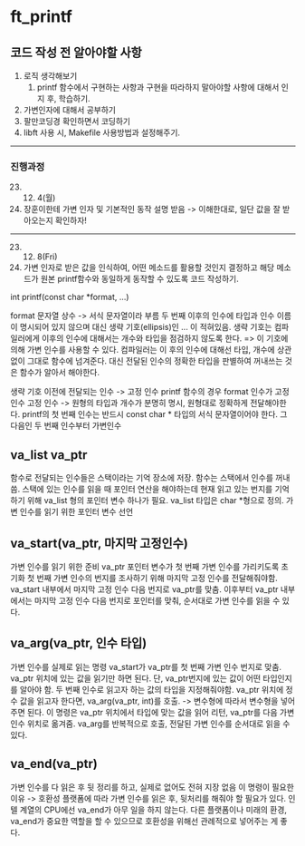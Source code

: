 # ft_printf
## 코드 작성 전 알아야할 사항
1. 로직 생각해보기
   1. printf 함수에서 구현하는 사항과 구현을 따라하지 말아야할 사항에 대해서 인지 후, 학습하기.
2. 가변인자에 대해서 공부하기
3. 팔만코딩경 확인하면서 코딩하기
4. libft 사용 시, Makefile 사용방법과 설정해주기.
----
### 진행과정
23. 12. 4(월)
1. 장훈이한테 가변 인자 및  기본적인 동작 설명 받음 -> 이해한대로, 일단 값을 잘 받아오는지 확인하자!
----
23. 12. 8(Fri)
1. 가변 인자로 받은 값을 인식하여, 어떤 메소드를 활용할 것인지 결정하고 해당 메소드가 원본 printf함수와 동일하게 동작할 수 있도록 코드 작성하기.


int printf(const char *format, ...)

format 문자열 상수 -> 서식 문자열이라 부름
두 번째 이후의 인수에 타입과 인수 이름이 명시되어 있지 않으며 대신 생략 기호(ellipsis)인 ... 이 적혀있음.
생략 기호는 컴파일러에게 이후의 인수에 대해서는 개수와 타입을 점검하지 않도록 한다.
=> 이 기호에 의해 가변 인수를 사용할 수 있다.
컴파일러는 이 후의 인수에 대해선 타입, 개수에 상관 없이 그대로 함수에 넘겨준다.
대신 전달된 인수의 정확한 타입을 판별하여 꺼내쓰는 것은 함수가 알아서 해야한다.

생략 기호 이전에 전달되는 인수 -> 고정 인수
printf 함수의 경우 format 인수가 고정 인수
고정 인수 -> 원형의 타입과 개수가 분명히 명시, 원형대로 정확하게 전달해야한다.
printf의 첫 번째 인수는 반드시 const char * 타입의 서식 문자열이어야 한다.
그 다음인 두 번째 인수부터 가변인수

## va_list va_ptr
함수로 전달되는 인수들은 스택이라는 기억 장소에 저장.
함수는 스택에서 인수를 꺼내 씀. 스택에 있는 인수를 읽을 때 포인터 연산을 해야하는데 현재 읽고 있는 번지를 기억하기 위해 va_list 형의 포인터 변수 하나가 필요.
va_list 타입은 char *형으로 정의.
가변 인수를 읽기 위한 포인터 변수 선언

## 	va_start(va_ptr, 마지막 고정인수)
가변 인수를 읽기 위한 준비
va_ptr 포인터 변수가 첫 번째 가변 인수를 가리키도록 초기화
첫 번째 가변 인수의 번지를 조사하기 위해 마지막 고정 인수를 전달해줘야함.
va_start 내부에서 마지막 고정 인수 다음 번지로 va_ptr를 맞춤.
이후부터 va_ptr 내부에서는 마지막 고정 인수 다음 번지로 포인터를 맞춰, 순서대로 가변 인수를 읽을 수 있다.

## va_arg(va_ptr, 인수 타입)
가변 인수를 실제로 읽는 명령
va_start가 va_ptr를 첫 번째 가변 인수 번지로 맞춤.
va_ptr 위치에 있는 값을 읽기만 하면 된다.
단, va_ptr번지에 있는 값이 어떤 타입인지를 알아야 함. 두 번째 인수로 읽고자 하는 값의 타입을 지정해줘야함.
va_ptr 위치에 정수 값을 읽고자 한다면, va_arg(va_ptr, int)를 호출.
-> 변수형에 따라서 변수형을 넣어주면 된다.
이 명령은 va_ptr 위치에서 타입에 맞는 값을 읽어 리턴, va_ptr를 다음 가변 인수 위치로 옮겨줌.
va_arg를 반복적으로 호출, 전달된 가변 인수를 순서대로 읽을 수 있다.

## va_end(va_ptr)
가변 인수를 다 읽은 후 뒷 정리를 하고, 실제로 없어도 전혀 지장 없음
이 명령이 필요한 이유 -> 호환성
플랫폼에 따라 가변 인수를 읽은 후, 뒷처리를 해줘야 할 필요가 있다.
인텔 계열의 CPU에선 va_end가 아무 일을 하지 않는다.
다른 플랫폼이나 미래의 환경, va_end가 중요한 역할을 할 수 있으므로 호환성을 위해선 관례적으로 넣어주는 게 좋다.
